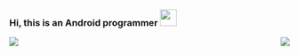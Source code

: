 ### Hi, this is an Android programmer <img src="https://raw.githubusercontent.com/wasabeef/wasabeef/master/icons/wave.gif" width="30px">
<!--👋-->
<img align="left" src="https://github-readme-stats.vercel.app/api?username=HAHH9527&show_icons=true&count_private=true&hide=contribs&include_all_commits=true&theme=highcontrast&bg_color=30,2193b0,6dd5ed" />

<img align="right" src="https://github-readme-stats.vercel.app/api/top-langs/?username=HAHH9527&layout=compact&theme=highcontrast&bg_color=30,2193b0,6dd5ed" />

<!--
**HAHH9527/HAHH9527** is a ✨ _special_ ✨ repository because its `README.md` (this file) appears on your GitHub profile.

Here are some ideas to get you started:

- 🔭 I’m currently working on ...
- 🌱 I’m currently learning ...
- 👯 I’m looking to collaborate on ...
- 🤔 I’m looking for help with ...
- 💬 Ask me about ...
- 📫 How to reach me: ...
- 😄 Pronouns: ...
- ⚡ Fun fact: ...
-->
